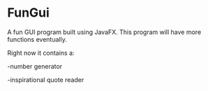 # FunGui
A fun GUI program built using JavaFX.
This program will have more functions eventually.

Right now it contains a:

-number generator

-inspirational quote reader
